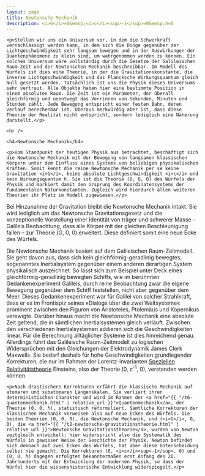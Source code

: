 ```yaml
---
layout: page
title: Newtonsche Mechanik
description: <i>G</i>=0&emsp;<i>c</i><sup>-1</sup>=0&emsp;ℏ=0
---
```


<section>

	<p>Stellen wir uns ein Universum vor, in dem die Schwerkraft vernachlässigt werden kann, in dem sich die Dinge gegenüber der Lichtgeschwindigkeit sehr langsam bewegen und in der Auswirkungen der Quantenphänomene zu klein sind, um wahrgenommen werden zu können. Ein solches Universum wäre vollständig durch die Gesetze der Galileischen Raum-Zeit und der Newtonschen Mechanik beschreibbar. Im Modell des Würfels ist dies eine Theorie, in der die Gravitationskonstante, die inverse Lichtgeschwindigkeit und das Plancksche Wirkungsquantum gleich Null gesetzt werden. Tatsächlich ist uns die Physik dieses Universums sehr vertraut. Alle Objekte haben hier eine bestimmte Position in einem absoluten Raum. Die Zeit ist ein Parameter, der überall gleichförmig und unentwegt das Verrinnen von Sekunden, Minuten und Stunden zählt. Jede Bewegung entspricht einer festen Bahn, deren Verlauf berechenbar ist. Überaus merkwürdig aber ist, dass diese Theorie der Realität nicht entspricht, sondern lediglich eine Näherung darstellt.</p>

	<hr />

	<h4>Newtonsche Mechanik</h4>

	<p>Vom Standpunkt der heutigen Physik aus betrachtet, beschäftigt sich die Newtonsche Mechanik mit der Bewegung von langsamen klassischen Körpern unter dem Einfluss eines Systems von beliebigen physikalischen Kräften. Somit kennt die reine Newtonsche Mechanik per se keine Gravitation <i>G</i>, keine absolute Lichtgeschwindigkeit <i>c</i> und kein Wirkungsquantum ℏ. Sie ist die Theorie (0, 0, 0) des Würfels der Physik und markiert damit den Ursprung des Koordinatensystems der fundamentalen Naturkonstanten. Zugleich wird hierdurch allen weiteren Theorien ihr Platz im Modell zugewiesen.</p>

  <p>Bei Hinzunahme der Gravitation bleibt die Newtonsche Mechanik intakt. Sie wird lediglich um das Newtonsche Gravitationsgesetz und die konzeptionelle Vorstellung einer Identität von träger und schwerer Masse – Galileis Beobachtung, dass alle Körper mit der gleichen Beschleunigung fallen – zur Theorie (<i>G</i>, 0, 0) erweitert. Diese definiert somit eine neue Ecke des Würfels.</p>

  <p>Die Newtonsche Mechanik basiert auf dem Galileischen Raum-Zeitmodell. Sie geht davon aus, dass sich kein gleichförmig-geradlinig bewegtes, sogenanntes Inertialsystem gegenüber einem anderen derartigen System physikalisch auszeichnet. So lässt sich zum Beispiel unter Deck eines gleichförmig-geradlinig bewegten Schiffs, wie im berühmten Gedankenexperiment Galileis, durch reine Beobachtung zwar die eigene Bewegung gegenüber dem Schiff feststellen, nicht aber gegenüber dem Meer. Dieses Gedanken­experiment war für Galilei von solcher Strahlkraft, dass er es im Frontispiz seines »Dialogs über die zwei Weltsysteme« prominent zwischen den Figuren von Aristoteles, Ptolemäus und Kopernikus verewigte. Darüber hinaus macht die Newtonsche Mechanik eine absolute Zeit geltend, die in sämtlichen Inertialsystemen gleich verläuft. Zwischen den verschiedenen Inertialsystemen addieren sich die Geschwindigkeiten linear. Für die Berechnung alltäglicher Systeme ist dies hinreichend genau. Allerdings führt das Galileische Raum-Zeitmodell zu logischen Widersprüchen mit den Gleichungen der Elektrodynamik James Clerk Maxwells. Sie bedarf deshalb für hohe Geschwindigkeiten grundlegender Korrekturen, die nur im Rahmen der Lorentz-invarianten <a href="{{ "/t4-spezielle-relativitaetstheorie.html" | relative_url }}">Speziellen Relativitätstheorie</a> Einsteins, also der Theorie (0, <i>c</i><sup>-1</sup>, 0), verstanden werden können.</p>

	<p>Noch drastischere Korrekturen erfährt die klassische Mechanik auf atomaren und subatomaren Längenskalen. Sie verliert ihren deterministischen Charakter und wird im Rahmen der <a href="{{ "/t6-quantenmechanik.html" | relative_url }}">Quantenmechanik</a>, der Theorie (0, 0, ℏ), statistisch reformuliert. Sämtliche Korrekturen der klassischen Mechanik verweisen also auf neue Ecken des Würfels. Die beiden Theorien (0, 0, 0), die Newtonsche Mechanik, und (<i>G</i>, 0, 0), die <a href="{{ "/t2-newtonsche-gravitationstheorie.html" | relative_url }}">Newtonsche Gravitationstheorie</a>, wurden von Newton zeitgleich entwickelt; hier widerspricht also die Systematik des Würfels in gewisser Weise der Geschichte der Physik. Newton befindet sich demnach auf zwei Ecken des Würfels, hat aber diese Unterscheidung selbst nie gemacht. Die Korrekturen (0, <i>c</i><sup>-1</sup>, 0) und (0, 0, ℏ) dagegen erfolgten bekanntermaßen erst Anfang des 20. Jahrhunderts mit der Entwicklung der modernen Physik, so dass der Würfel hier die wissenshistorische Entwicklung widerspiegelt.</p>

</section>
